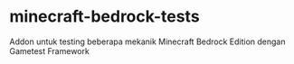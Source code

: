 # minecraft-bedrock-tests
Addon untuk testing beberapa mekanik Minecraft Bedrock Edition dengan Gametest Framework
